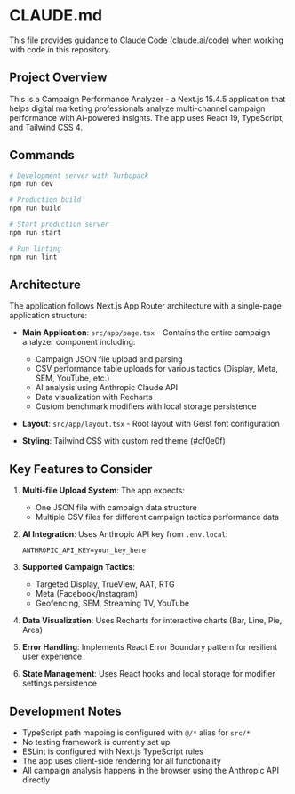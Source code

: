 # CLAUDE.md

This file provides guidance to Claude Code (claude.ai/code) when working with code in this repository.

## Project Overview

This is a Campaign Performance Analyzer - a Next.js 15.4.5 application that helps digital marketing professionals analyze multi-channel campaign performance with AI-powered insights. The app uses React 19, TypeScript, and Tailwind CSS 4.

## Commands

```bash
# Development server with Turbopack
npm run dev

# Production build
npm run build

# Start production server
npm run start

# Run linting
npm run lint
```

## Architecture

The application follows Next.js App Router architecture with a single-page application structure:

- **Main Application**: `src/app/page.tsx` - Contains the entire campaign analyzer component including:
  - Campaign JSON file upload and parsing
  - CSV performance table uploads for various tactics (Display, Meta, SEM, YouTube, etc.)
  - AI analysis using Anthropic Claude API
  - Data visualization with Recharts
  - Custom benchmark modifiers with local storage persistence

- **Layout**: `src/app/layout.tsx` - Root layout with Geist font configuration
- **Styling**: Tailwind CSS with custom red theme (#cf0e0f)

## Key Features to Consider

1. **Multi-file Upload System**: The app expects:
   - One JSON file with campaign data structure
   - Multiple CSV files for different campaign tactics performance data

2. **AI Integration**: Uses Anthropic API key from `.env.local`:
   ```
   ANTHROPIC_API_KEY=your_key_here
   ```

3. **Supported Campaign Tactics**:
   - Targeted Display, TrueView, AAT, RTG
   - Meta (Facebook/Instagram)
   - Geofencing, SEM, Streaming TV, YouTube

4. **Data Visualization**: Uses Recharts for interactive charts (Bar, Line, Pie, Area)

5. **Error Handling**: Implements React Error Boundary pattern for resilient user experience

6. **State Management**: Uses React hooks and local storage for modifier settings persistence

## Development Notes

- TypeScript path mapping is configured with `@/*` alias for `src/*`
- No testing framework is currently set up
- ESLint is configured with Next.js TypeScript rules
- The app uses client-side rendering for all functionality
- All campaign analysis happens in the browser using the Anthropic API directly